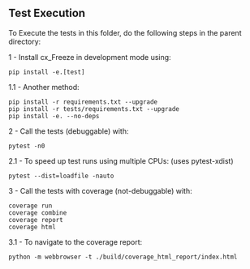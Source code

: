 ## Test Execution

To Execute the tests in this folder, do the following steps in the parent
directory:

1 - Install cx_Freeze in development mode using:

```
pip install -e.[test]
```

1.1 - Another method:

```
pip install -r requirements.txt --upgrade
pip install -r tests/requirements.txt --upgrade
pip install -e. --no-deps
```

2 - Call the tests (debuggable) with:

```
pytest -n0
```

2.1 - To speed up test runs using multiple CPUs: (uses pytest-xdist)

```
pytest --dist=loadfile -nauto
```

3 - Call the tests with coverage (not-debuggable) with:

```
coverage run
coverage combine
coverage report
coverage html
```

3.1 - To navigate to the coverage report:

```
python -m webbrowser -t ./build/coverage_html_report/index.html
```
